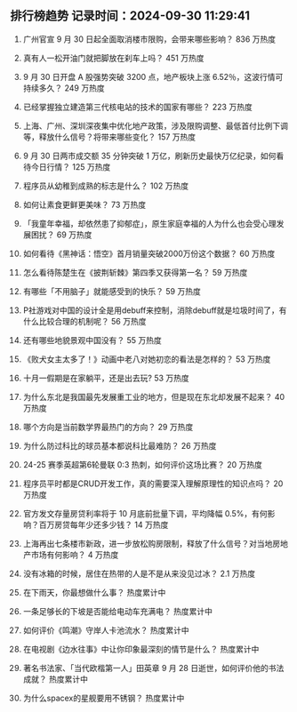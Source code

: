 
## 排行榜趋势 记录时间：2024-09-30 11:29:41
  
  1. 广州官宣 9 月 30 日起全面取消楼市限购，会带来哪些影响？ 836 万热度
    
  2. 真有人一松开油门就把脚放在刹车上吗？ 451 万热度
    
  3. 9 月 30 日开盘 A 股强势突破 3200 点，地产板块上涨 6.52％，这波行情可持续多久？ 249 万热度
    
  4. 已经掌握独立建造第三代核电站的技术的国家有哪些？ 223 万热度
    
  5. 上海、广州、深圳深夜集中优化地产政策，涉及限购调整、最低首付比例下调等，释放什么信号？将带来哪些变化？ 157 万热度
    
  6. 9 月 30 日两市成交额 35 分钟突破 1 万亿，刷新历史最快万亿纪录，如何看待今日行情？ 125 万热度
    
  7. 程序员从幼稚到成熟的标志是什么？ 102 万热度
    
  8. 如何让素食更鲜更美味？ 73 万热度
    
  9. 「我童年幸福，却依然患了抑郁症」，原生家庭幸福的人为什么也会受心理发展困扰？ 69 万热度
    
  10. ‌如何看待《黑神话：悟空》首月销量突破2000万份这个数据？ 60 万热度
    
  11. 怎么看待陈楚生在《披荆斩棘》第四季又获得第一名？ 59 万热度
    
  12. 有哪些「不用脑子」就能感受到的快乐？ 59 万热度
    
  13. P社游戏对中国的设计全是用debuff来控制，消除debuff就是垃圾时间了，有什么比较合理的机制呢？ 56 万热度
    
  14. 还有哪些地貌景观中国没有？ 55 万热度
    
  15. 《败犬女主太多了！》动画中老八对她初恋的看法是怎样的？ 53 万热度
    
  16. 十月一假期是在家躺平，还是出去玩? 53 万热度
    
  17. 为什么东北是我国最先发展重工业的地方，但是现在东北却发展不起来？ 40 万热度
    
  18. 哪个方向是当前数学界最热门的方向？ 29 万热度
    
  19. 为什么防过科比的球员基本都说科比最难防？ 26 万热度
    
  20. 24-25 赛季英超第6轮曼联 0:3 热刺，如何评价这场比赛？ 20 万热度
    
  21. 程序员平时都是CRUD开发工作，真的需要深入理解原理性的知识点吗？ 20 万热度
    
  22. 官方发文存量房贷利率将于 10 月底前批量下调，平均降幅 0.5%，有何影响？百万房贷每年少还多少钱？ 14 万热度
    
  23. 上海再出七条楼市新政，进一步放松购房限制，释放了什么信号？对当地房地产市场有何影响？ 4 万热度
    
  24. 没有冰箱的时候，居住在热带的人是不是从来没见过冰？ 2.1 万热度
    
  25. 在下雨天，你最想做什么事？ 热度累计中
    
  26. 一条足够长的下坡是否能给电动车充满电？ 热度累计中
    
  27. 如何评价《鸣潮》守岸人卡池流水？ 热度累计中
    
  28. 在电视剧《边水往事》中让你印象最深刻的情节是什么？ 热度累计中
    
  29. 著名书法家、「当代欧楷第一人」田英章 9 月 28 日逝世，如何评价他的书法成就？ 热度累计中
    
  30. 为什么spacex的星舰要用不锈钢？ 热度累计中
    